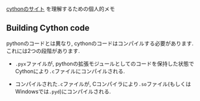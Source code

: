 [cythonのサイト](http://docs.cython.org/en/latest/src/quickstart/build.html) を理解するための個人的メモ

## Building Cython code

pythonのコードとは異なり, cythonのコードはコンパイルする必要があります. これには2つの段階があります.

- `.pyx`ファイルが, pythonの拡張モジュールとしてのコードを保持した状態でCythonにより`.c`ファイルにコンパイルされる.

- コンパイルされた`.c`ファイルが, Cコンパイラにより`.so`ファイル(もしくはWindowsでは`.pyd`)にコンパイルされる.
